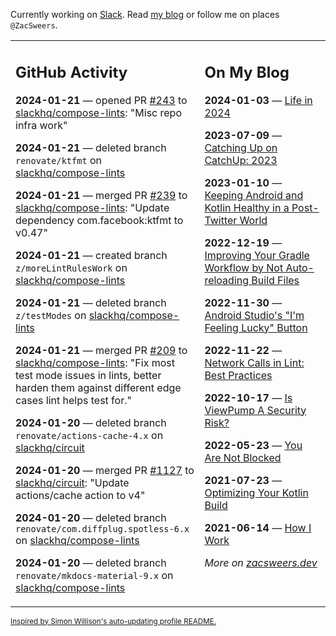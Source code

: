 Currently working on [Slack](https://slack.com/). Read [my blog](https://zacsweers.dev/) or follow me on places `@ZacSweers`.

<table><tr><td valign="top" width="60%">

## GitHub Activity
<!-- githubActivity starts -->
**2024-01-21** — opened PR [#243](https://github.com/slackhq/compose-lints/pull/243) to [slackhq/compose-lints](https://github.com/slackhq/compose-lints): "Misc repo infra work"

**2024-01-21** — deleted branch `renovate/ktfmt` on [slackhq/compose-lints](https://github.com/slackhq/compose-lints)

**2024-01-21** — merged PR [#239](https://github.com/slackhq/compose-lints/pull/239) to [slackhq/compose-lints](https://github.com/slackhq/compose-lints): "Update dependency com.facebook:ktfmt to v0.47"

**2024-01-21** — created branch `z/moreLintRulesWork` on [slackhq/compose-lints](https://github.com/slackhq/compose-lints)

**2024-01-21** — deleted branch `z/testModes` on [slackhq/compose-lints](https://github.com/slackhq/compose-lints)

**2024-01-21** — merged PR [#209](https://github.com/slackhq/compose-lints/pull/209) to [slackhq/compose-lints](https://github.com/slackhq/compose-lints): "Fix most test mode issues in lints, better harden them against different edge cases lint helps test for."

**2024-01-20** — deleted branch `renovate/actions-cache-4.x` on [slackhq/circuit](https://github.com/slackhq/circuit)

**2024-01-20** — merged PR [#1127](https://github.com/slackhq/circuit/pull/1127) to [slackhq/circuit](https://github.com/slackhq/circuit): "Update actions/cache action to v4"

**2024-01-20** — deleted branch `renovate/com.diffplug.spotless-6.x` on [slackhq/compose-lints](https://github.com/slackhq/compose-lints)

**2024-01-20** — deleted branch `renovate/mkdocs-material-9.x` on [slackhq/compose-lints](https://github.com/slackhq/compose-lints)
<!-- githubActivity ends -->
</td><td valign="top" width="40%">

## On My Blog
<!-- blog starts -->
**2024-01-03** — [Life in 2024](https://www.zacsweers.dev/life-in-2024/)

**2023-07-09** — [Catching Up on CatchUp: 2023](https://www.zacsweers.dev/catching-up-on-catchup-2023/)

**2023-01-10** — [Keeping Android and Kotlin Healthy in a Post-Twitter World](https://www.zacsweers.dev/keeping-android-healthy/)

**2022-12-19** — [Improving Your Gradle Workflow by Not Auto-reloading Build Files](https://www.zacsweers.dev/improving-your-workflow-by-not-auto-reloading-build-files/)

**2022-11-30** — [Android Studio's "I'm Feeling Lucky" Button](https://www.zacsweers.dev/android-studios-im-feeling-lucky-button/)

**2022-11-22** — [Network Calls in Lint: Best Practices](https://www.zacsweers.dev/network-calls-in-lint-best-practices/)

**2022-10-17** — [Is ViewPump A Security Risk?](https://www.zacsweers.dev/is-viewpump-a-security-risk/)

**2022-05-23** — [You Are Not Blocked](https://www.zacsweers.dev/you-are-not-blocked/)

**2021-07-23** — [Optimizing Your Kotlin Build](https://www.zacsweers.dev/optimizing-your-kotlin-build/)

**2021-06-14** — [How I Work](https://www.zacsweers.dev/how-i-work/)
<!-- blog ends -->
_More on [zacsweers.dev](https://zacsweers.dev/)_
</td></tr></table>

<sub><a href="https://simonwillison.net/2020/Jul/10/self-updating-profile-readme/">Inspired by Simon Willison's auto-updating profile README.</a></sub>